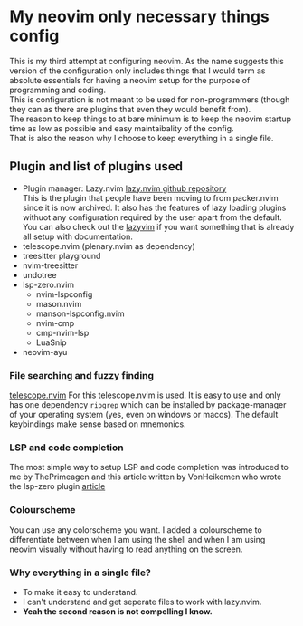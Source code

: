 # My neovim only necessary things config

This is my third attempt at configuring neovim. As the name suggests this version of the configuration only includes things that I would term as absolute essentials for having a neovim setup for the purpose of programming and coding.  
This is configuration is not meant to be used for non-programmers (though they can as there are plugins that even they would benefit from).  
The reason to keep things to at bare minimum is to keep the neovim startup time as low as possible and easy maintaibality of the config.  
That is also the reason why I choose to keep everything in a single file.

## Plugin and list of plugins used
- Plugin manager: Lazy.nvim [lazy.nvim github repository](https://github.com/folke/lazy.nvim)  
This is the plugin that people have been moving to from packer.nvim since it is now archived. It also has the features of lazy loading plugins withuot any configuration required by the user apart from the default.  You can also check out the [lazyvim](https://www.lazyvim.org/) if you want something that is already all setup with documentation.
- telescope.nvim (plenary.nvim as dependency)
- treesitter playground
- nvim-treesitter
- undotree
- lsp-zero.nvim
    - nvim-lspconfig
    - mason.nvim
    - manson-lspconfig.nvim
    - nvim-cmp
    - cmp-nvim-lsp
    - LuaSnip
- neovim-ayu

### File searching and fuzzy finding
[telescope.nvim](https://github.com/nvim-telescope/telescope.nvim)
For this telescope.nvim is used. It is easy to use and only has one dependency `ripgrep` which can be installed by package-manager of your operating system (yes, even on windows or macos). The default keybindings make sense based on mnemonics.

### LSP and code completion
The most simple way to setup LSP and code completion was introduced to me by ThePrimeagen and this article written by VonHeikemen who wrote the lsp-zero plugin [article](https://dev.to/vonheikemen/getting-started-with-neovims-native-lsp-client-in-the-year-of-2022-the-easy-way-bp3)

### Colourscheme
You can use any colorscheme you want. I added a colourscheme to differentiate between when I am using the shell and when I am using neovim visually without having to read anything on the screen.

### Why everything in a single file?
- To make it easy to understand.
- I can't understand and get seperate files to work with lazy.nvim.
- **Yeah the second reason is not compelling I know.**
